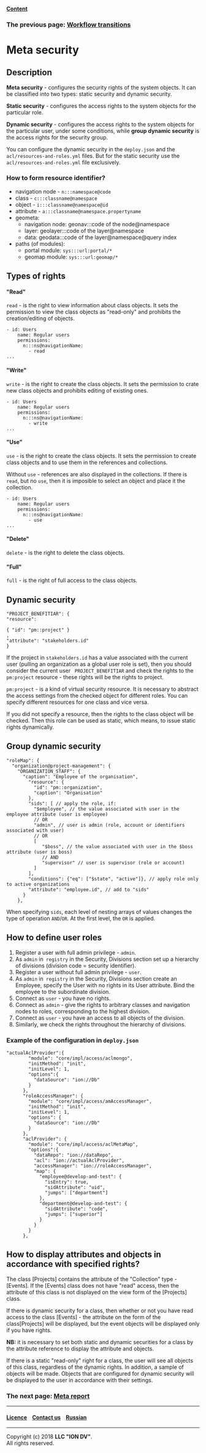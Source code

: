 #### [Content](/docs/en/index.md)

### The previous page: [Workflow transitions](/docs/en/2_system_description/metadata_structure/meta_workflows/transitions_wf.md)

# Meta security

## Description

**Meta security** - configures the security rights of the system objects. It can be classified into two types: static security and dynamic security.

**Static security** - configures the access rights to the system objects for the particular role.

**Dynamic security** - configures the access rights to the system objects for the particular user, under some conditions, while **group dynamic security** is the access rights for the security group. 

You can configure the dynamic security in the `deploy.json` and the `acl/resources-and-roles.yml` files. But for the static security use the `acl/resources-and-roles.yml` file exclusively.

### How to form resource identifier?

* navigation node - `n:::namespace@code`
* class - `c:::classname@namespace`
* object - `i:::classname@namespace@id`
* attribute - `a:::classname@namespace.propertyname`
* geometa:
  * navigation node: geonav:::code of the node@namespace
  * layer: geolayer:::code of the layer@namespace
  * data: geodata:::code of the layer@namespace@query index
* paths (of modules):
  * portal module: `sys:::url:portal/*`
  * geomap module: `sys:::url:geomap/*`

## Types of rights

#### "Read"

`read` - is the right to view information about class objects. It sets the permission to view the class objects as "read-only" and prohibits the creation/editing of objects.

```
- id: Users
    name: Regular users
    permissions:
      n:::ns@navigationName:
        - read
...
```

#### "Write"

`write` - is the right to create the class objects. It sets the permission to crate new class objects and prohibits editing of existing ones. 

```
- id: Users
    name: Regular users
    permissions:
      n:::ns@navigationName:
        - write
...
```

#### "Use"

`use` - is the right to create the class objects. It sets the permission to create class objects and to use them in the references and collections. 

Without `use` - references are also displayed in the collections. If there is  `read`, but no `use`, then it is imposible to select an object and place it the collection. 

```
- id: Users
    name: Regular users
    permissions:
      n:::ns@navigationName:
        - use
...
```

#### "Delete"

`delete` - is the right to delete the class objects.

#### "Full"

`full` - is the right of full access to the class objects.


## Dynamic security

```
"PROJECT_BENEFITIAR": {
"resource":

{ "id": "pm::project" }
,
"attribute": "stakeholders.id"
}
```

If the project in `stakeholders.id` has a value associated with the current user (pulling an organization as a global user role is set), then you should consider the current user ` PROJECT_BENEFITIAR` and check the rights to the `pm:project` resource - these rights will be the rights to project.

`pm:project` - is a kind of virtual security resource. It is necessary to abstract the access settings from the checked object for different roles. You can specify different resources for one class and vice versa.

If you did not specify a resource, then the rights to the class object will be checked. Then this role can be used as static, which means, to issue static rights dynamically.


## Group dynamic security

```
"roleMap": {
  "organization@project-management": {
    "ORGANIZATION_STAFF": {
      "caption": "Employee of the organisation",
        "resource": {
          "id": "pm::organization",
          "caption": "Organisation"
        },
        "sids": [ // apply the role, if:
          "$employee", // the value associated with user in the employee attribute (user is employee)
          // OR
          "admin", // user is admin (role, account or identifiers associated with user)
          // OR
          [
             "$boss", // the value associated with user in the $boss attribute (user is boss)
             // AND
             "supervisor" // user is supervisor (role or account)
          ]
        ],
        "conditions": {"eq": ["$state", "active"]}, // apply role only to active organizations
        "attribute": "employee.id", // add to "sids"
      }
    },
```
When specifying `sids`, each level of nesting arrays of values changes the type of operation `AND`/`OR`. At the first level, the `OR` is applied.

## How to define user roles

1. Register a user with full admin privilege - `admin`.
2. As `admin` in` registry` in the Security, Divisions section set up a hierarchy of divisions (division code = security identifier).
3. Register a user without full admin privilege - `user`.
4. As `admin` in` registry` in the Security, Divisions section create an  Employee, specify the User with no rights in its User attribute. Bind the employee to the subordinate division.
5. Connect as `user` - you have no rights.
6. Connect as `admin` - give the rights to arbitrary classes and navigation nodes to roles, corresponding to the highest division.
7. Connect as  `user` - you have an access to all objects of the division. 
8. Similarly, we check the rights throughout the hierarchy of divisions.

### Example of the configuration in `deploy.json`

```
"actualAclProvider":{
        "module": "core/impl/access/aclmongo",
        "initMethod": "init",
        "initLevel": 1,
        "options":{
          "dataSource": "ion://Db"
        }
      },
      "roleAccessManager": {
        "module": "core/impl/access/amAccessManager",
        "initMethod": "init",
        "initLevel": 1,
        "options": {
          "dataSource": "ion://Db"
        }
      },
      "aclProvider": {
        "module": "core/impl/access/aclMetaMap",
        "options":{
          "dataRepo": "ion://dataRepo",
          "acl": "ion://actualAclProvider",
          "accessManager": "ion://roleAccessManager",
          "map": {
            "employee@develop-and-test": {
              "isEntry": true,
              "sidAttribute": "uid",
              "jumps": ["department"]
            },
            "department@develop-and-test": {
              "sidAttribute": "code",
              "jumps": ["superior"]
            }
          }
        }
      },
```

## How to display attributes and objects in accordance with specified rights?

The class [Projects] contains the attribute of the "Collection" type - [Events].
If the [Events] class does not have "read" access, then the attribute of this class is not displayed on the view form of the [Projects] class.

If there is dynamic security for a class, then whether or not you have read access to the class [Events] - the attribute on the form of the class[Projects] will be displayed, but the event objects will be displayed only if you have rights.

**NB:** it is necessary to set both static and dynamic securities for a class by the attribute reference to display the attribute and objects.

If there is a static "read-only" right for a class, the user will see all objects of this class, regardless of the dynamic rights. In addition, a sample of objects will be made. Objects that are configured for dynamic security will be displayed to the user in accordance with their settings.

### The next page: [Meta report](/docs/en/2_system_description/metadata_structure/meta_report/meta_report.md)

--------------------------------------------------------------------------  


 #### [Licence](/LICENSE) &ensp;  [Contact us](https://iondv.com/portal/contacts) &ensp;  [Russian](/docs/ru/2_system_description/metadata_structure/meta_security/meta_security.md)   &ensp;  
 
 --------------------------------------------------------------------------  

Copyright (c) 2018 **LLC "ION DV"**.  
All rights reserved. 